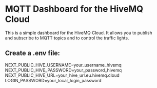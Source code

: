 # MQTT Dashboard for the HiveMQ Cloud

This is a simple dashboard for the HiveMQ Cloud. It allows you to publish and subscribe to MQTT topics and to control the traffic lights.

## Create a .env file:

NEXT_PUBLIC_HIVE_USERNAME=your_username_hivemq
NEXT_PUBLIC_HIVE_PASSWORD=your_password_hivemq
NEXT_PUBLIC_HIVE_URL=your_hive_url.eu.hivemq.cloud
LOGIN_PASSWORD=your_local_login_password
